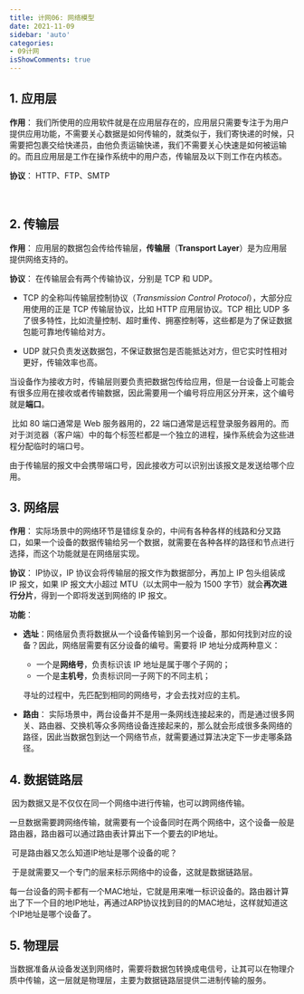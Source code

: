 ```yaml
---
title: 计网06: 网络模型
date: 2021-11-09
sidebar: 'auto'
categories:
- 09计网
isShowComments: true
---
```


## 1. 应用层

 **作用**： 我们所使用的应用软件就是在应用层存在的，应用层只需要专注于为用户提供应用功能，不需要关心数据是如何传输的，就类似于，我们寄快递的时候，只需要把包裹交给快递员，由他负责运输快递，我们不需要关心快速是如何被运输的。而且应用层是工作在操作系统中的用户态，传输层及以下则工作在内核态。

**协议**： HTTP、FTP、SMTP

​	

## 2. 传输层

**作用**： 应用层的数据包会传给传输层，**传输层**（**Transport Layer**）是为应用层提供网络支持的。

**协议**： 在传输层会有两个传输协议，分别是 TCP 和 UDP。

- TCP 的全称叫传输层控制协议（*Transmission Control Protocol*），大部分应用使用的正是 TCP 传输层协议，比如 HTTP 应用层协议。TCP 相比 UDP 多了很多特性，比如流量控制、超时重传、拥塞控制等，这些都是为了保证数据包能可靠地传输给对方。 

- UDP 就只负责发送数据包，不保证数据包是否能抵达对方，但它实时性相对更好，传输效率也高。

​	当设备作为接收方时，传输层则要负责把数据包传给应用，但是一台设备上可能会有很多应用在接收或者传输数据，因此需要用一个编号将应用区分开来，这个编号就是**端口**。

​	比如 80 端口通常是 Web 服务器用的，22 端口通常是远程登录服务器用的。而对于浏览器（客户端）中的每个标签栏都是一个独立的进程，操作系统会为这些进程分配临时的端口号。

​	由于传输层的报文中会携带端口号，因此接收方可以识别出该报文是发送给哪个应用。

## 3. 网络层

**作用**：  实际场景中的网络环节是错综复杂的，中间有各种各样的线路和分叉路口，如果一个设备的数据传输给另一个数据，就需要在各种各样的路径和节点进行选择，而这个功能就是在网络层实现。

**协议**： IP协议，IP 协议会将传输层的报文作为数据部分，再加上 IP 包头组装成 IP 报文，如果 IP 报文大小超过 MTU（以太网中一般为 1500 字节）就会**再次进行分片**，得到一个即将发送到网络的 IP 报文。

**功能**： 

- **选址**：网络层负责将数据从一个设备传输到另一个设备，那如何找到对应的设备？因此，网络层需要有区分设备的编号。需要将 IP 地址分成两种意义：

  - 一个是**网络号**，负责标识该 IP 地址是属于哪个子网的；
  - 一个是**主机号**，负责标识同一子网下的不同主机；

  寻址的过程中，先匹配到相同的网络号，才会去找对应的主机。

- **路由**： 实际场景中，两台设备并不是用一条网线连接起来的，而是通过很多网关、路由器、交换机等众多网络设备连接起来的，那么就会形成很多条网络的路径，因此当数据包到达一个网络节点，就需要通过算法决定下一步走哪条路径。



## 4. 数据链路层

​	因为数据又是不仅仅在同一个网络中进行传输，也可以跨网络传输。

​	一旦数据需要跨网络传输，就需要有一个设备同时在两个网络中，这个设备一般是路由器，路由器可以通过路由表计算出下一个要去的IP地址。

​	可是路由器又怎么知道IP地址是哪个设备的呢？

​	于是就需要又一个专门的层来标示网络中的设备，这就是数据链路层。

​	每一台设备的网卡都有一个MAC地址，它就是用来唯一标识设备的。路由器计算出了下一个目的地IP地址，再通过ARP协议找到目的的MAC地址，这样就知道这个IP地址是哪个设备了。

## 5. 物理层

​	当数据准备从设备发送到网络时，需要将数据包转换成电信号，让其可以在物理介质中传输，这一层就是物理层，主要为数据链路层提供二进制传输的服务。